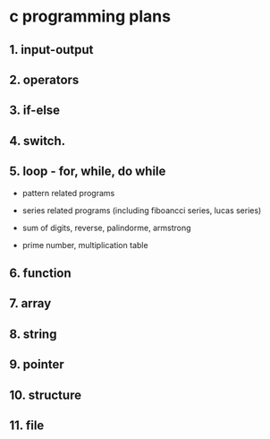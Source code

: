 # c programming plans

## 1. input-output

## 2. operators

## 3. if-else

## 4. switch. 

## 5. loop - for, while, do while

* pattern related programs

* series related programs (including fiboancci series, lucas series)

* sum of digits, reverse, palindorme, armstrong

* prime number, multiplication table

## 6. function

## 7. array

## 8. string

## 9. pointer

## 10. structure

## 11. file
